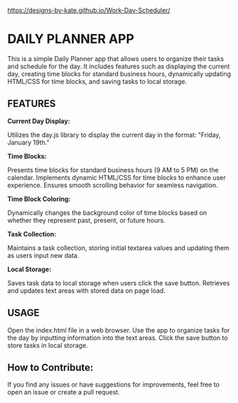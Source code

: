 https://designs-by-kate.github.io/Work-Day-Scheduler/

# **DAILY PLANNER APP**

This is a simple Daily Planner app that allows users to organize their tasks and schedule for the day.
It includes features such as displaying the current day, creating time blocks for standard business hours, dynamically updating HTML/CSS for time blocks, and saving tasks to local storage.

## **FEATURES**

**Current Day Display:**

Utilizes the day.js library to display the current day in the format: "Friday, January 19th."

**Time Blocks:**

Presents time blocks for standard business hours (9 AM to 5 PM) on the calendar.
Implements dynamic HTML/CSS for time blocks to enhance user experience.
Ensures smooth scrolling behavior for seamless navigation.

**Time Block Coloring:**

Dynamically changes the background color of time blocks based on whether they represent past, present, or future hours.

**Task Collection:**

Maintains a task collection, storing initial textarea values and updating them as users input new data.

**Local Storage:**

Saves task data to local storage when users click the save button.
Retrieves and updates text areas with stored data on page load.

## **USAGE**

Open the index.html file in a web browser.
Use the app to organize tasks for the day by inputting information into the text areas.
Click the save button to store tasks in local storage.


## **How to Contribute:**

If you find any issues or have suggestions for improvements, feel free to open an issue or create a pull request.
